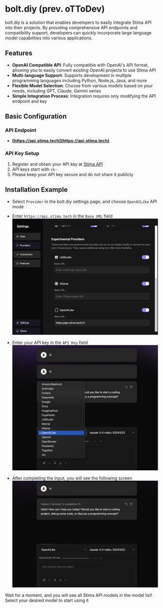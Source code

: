 # bolt.diy (prev. oTToDev)

bolt.diy is a solution that enables developers to easily integrate Stima API into their projects. By providing comprehensive API endpoints and compatibility support, developers can quickly incorporate large language model capabilities into various applications.

## Features

- **OpenAI Compatible API**: Fully compatible with OpenAI's API format, allowing you to easily convert existing OpenAI projects to use Stima API
- **Multi-language Support**: Supports development in multiple programming languages including Python, Node.js, Java, and more
- **Flexible Model Selection**: Choose from various models based on your needs, including GPT, Claude, Gemini series
- **Simple Integration Process**: Integration requires only modifying the API endpoint and key

## Basic Configuration

### API Endpoint

- **[https://api.stima.tech](https://api.stima.tech)**

### API Key Setup

1. Register and obtain your API key at [Stima API](https://api.stima.tech/token)
2. API keys start with `sk-`
3. Please keep your API key secure and do not share it publicly

## Installation Example
- Select `Provider` in the bolt.diy settings page, and choose `OpenAILike` API mode
- Enter `https://api.stima.tech` in the `Base URL` field
![image](../static/img/bolt_1.png)

- Enter your API key in the `API Key` field
![image](../static/img/bolt_2.png)

- After completing the input, you will see the following screen
![image](../static/img/bolt_3.png)

Wait for a moment, and you will see all Stima API models in the model list!
Select your desired model to start using it
